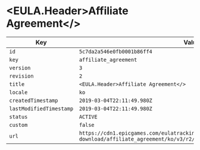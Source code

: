 # <EULA.Header>Affiliate Agreement</>

| Key | Value |
| --- | ----- |
| `id` | `5c7da2a546e0fb0001b86ff4` |
| `key` | `affiliate_agreement` |
| `version` | `3` |
| `revision` | `2` |
| `title` | `<EULA.Header>Affiliate Agreement</>` |
| `locale` | `ko` |
| `createdTimestamp` | `2019-03-04T22:11:49.980Z` |
| `lastModifiedTimestamp` | `2019-03-04T22:11:49.980Z` |
| `status` | `ACTIVE` |
| `custom` | `false` |
| `url` | `https://cdn1.epicgames.com/eulatracking-download/affiliate_agreement/ko/v3/r2/98b6c7cb2d5bdd5e56bbf9d6e91407a1.pdf` |
